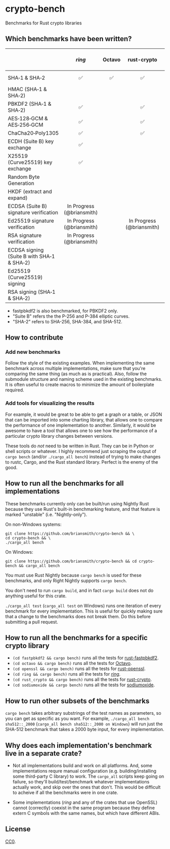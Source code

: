 # crypto-bench

Benchmarks for Rust crypto libraries



## Which benchmarks have been written?

|                                              |       *ring*       |       Octavo       |     rust-crypto    | rust-nettle (Nettle) | rust-openssl (OpenSSL) | sodiumoxide (libsodium) | Windows CNG | Mac/iOS Common Crypto |
|----------------------------------------------|:------------------:|:------------------:|:------------------:|----------------------|:----------------------:|:-----------------------:|:-----------:|:---------------------:|
| SHA&#x2011;1 & SHA&#x2011;2                  | :white_check_mark: | :white_check_mark: | :white_check_mark: |                      | :white_check_mark:     | SHA-256/512 only        |             |                       |
| HMAC (SHA&#x2011;1 & SHA&#x2011;2)           |                    |                    |                    |                      |                        |                         |             |                       |
| PBKDF2 (SHA&#x2011;1 & SHA&#x2011;2)         | :white_check_mark: |                    | :white_check_mark: |                      | SHA-1 only             |                         |             |                       |
| AES&#x2011;128&#x2011;GCM & AES&#x2011;256&#x2011;GCM | :white_check_mark: |           | :white_check_mark: |                      |                        |                         |             |                       |
| ChaCha20&#x2011;Poly1305                     | :white_check_mark: |                    | :white_check_mark: |                      |                        | Salsa20&#x2011;Poly1305 |             |                       |
| ECDH (Suite B) key exchange                  | :white_check_mark: |                    |                    |                      |                        |                         |             |                       |
| X25519 (Curve25519) key exchange             | :white_check_mark: |                    |                    |                      |                        |                         |             |                       |
| Random Byte Generation                       |                    |                    |                    |                      |                        |                         |             |                       |
| HKDF (extract and expand)                    |                    |                    |                    |                      |                        |                         |             |                       |
| ECDSA (Suite B) signature verification       | In Progress (@briansmith) |             |                    |                      |                        |                         |             |                       |
| Ed25519 signature verification               | In Progress (@briansmith) |             | In Progress (@briansmith) |               |                        |                         |             |                       |
| RSA signature verification                   | In Progress (@briansmith) |             |                    |                      |                        |                         |             |                       |
| ECDSA signing (Suite B with SHA&#x2011;1 & SHA&#x2011;2) |        |                    |                    |                      |                        |                         |             |                       |
| Ed25519 (Curve25519) signing                 |                    |                    |                    |                      |                        |                         |             |                       |
| RSA signing (SHA&#x2011;1 & SHA&#x2011;2)    |                    |                    |                    |                      |                        |                         |             |                       |

* fastpbkdf2 is also benchmarked, for PBKDF2 only.
* "Suite B" refers the the P-256 and P-384 elliptic curves.
* "SHA-2" refers to SHA-256, SHA-384, and SHA-512.


## How to contribute

### Add new benchmarks

Follow the style of the existing examples. When implementing the same benchmark
across multiple implementations, make sure that you're comparing the same
thing (as much as is practical). Also, follow the submodule structure and
naming scheme used in the existing benchmarks. It is often useful to create
macros to minimize the amount of boilerplate required.

### Add tools for visualizing the results

For example, it would be great to be able to get a graph or a table, or JSON
that can be imported into some charting library, that allows one to compare the
performance of one implementation to another. Similarly, it would be awesome to
have a tool that allows one to see how the performance of a particular crypto
library changes between versions.

These tools do *not* need to be written in Rust. They can be in Python or
shell scripts or whatever. I highly recommend just scraping the output of
`cargo bench` (and/or `./cargo_all bench`) instead of trying to make changes to
rustc, Cargo, and the Rust standard library. Perfect is the enemy of the good.



## How to run all the benchmarks for all implementations

These benchmarks currently only can be built/run using Nightly Rust because
they use Rust's built-in benchmarking feature, and that feature is marked
"unstable" (i.e. "Nightly-only").

On non-Windows systems:
```
git clone https://github.com/briansmith/crypto-bench && \
cd crypto-bench && \
./cargo_all bench
```

On Windows:
```
git clone https://github.com/briansmith/crypto-bench && cd crypto-bench && cargo_all bench
```

You must use Rust Nightly because `cargo bench` is used for these benchmarks,
and only Right Nightly supports `cargo bench`.

You don't need to run `cargo build`, and in fact `cargo build` does not do
anything useful for this crate.

`./cargo_all test` (`cargo_all test` on Windows) runs one iteration of every
benchmark for every implementation. This is useful for quickly making sure that
a change to the benchmarks does not break them. Do this before submitting a
pull request.



## How to run all the benchmarks for a specific crypto library

* `(cd fastpbkdf2 && cargo bench)` runs all the tests for [rust-fastpbkdf2](https://github.com/ctz/rust-fastpbkdf2).
* `(cd octavo && cargo bench)` runs all the tests for [Octavo](https://github.com/libOctavo/octavo).
* `(cd openssl && cargo bench)` runs all the tests for [rust-openssl](https://github.com/sfackler/rust-openssl).
* `(cd ring && cargo bench)` runs all the tests for [*ring*](https://github.com/briansmith/ring).
* `(cd rust_crypto && cargo bench)` runs all the tests for [rust-crypto](https://github.com/DaGenix/rust-crypto).
* `(cd sodiumoxide && cargo bench)` runs all the tests for [sodiumoxide](https://github.com/dnaq/sodiumoxide).



## How to run other subsets of the benchmarks

`cargo bench` takes arbitrary substrings of the test names as parameters, so
you can get as specific as you want. For example,
`./cargo_all bench sha512::_2000` (`cargo_all bench sha512::_2000 on Windows`)
will run just the SHA-512 benchmark that takes a 2000 byte input, for every
implementation.



## Why does each implementation's benchmark live in a separate crate?

* Not all implementations build and work on all platforms. And, some
  implementations requre manual configuration (e.g. building/installing some
  third-party C library) to work. The `cargo_all` scripts keep going on
  failure, so they'll build/test/benchmark whatever implementations actually
  work, and skip over the ones that don't. This would be difficult to acheive
  if all the benchmarks were in one crate.

* Some implementations (*ring* and any of the crates that use OpenSSL) cannot
  (correctly) coexist in the same program because they define extern C symbols
  with the same names, but which have different ABIs.



## License

[CC0](https://creativecommons.org/publicdomain/zero/1.0/).
